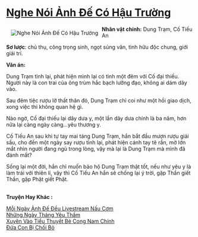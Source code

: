 <a href="https://utruyen.com/nghe-noi-anh-de-co-hau-truong/24958/" title="Nghe Nói Ảnh Đế Có Hậu Trường"><h1>Nghe Nói Ảnh Đế Có Hậu Trường</h1></a><div style="display:table"><img align="right" style="float: left; padding: 10px;" src="https://utruyen.com/images/story/200x260/nghe-noi-anh-de-co-hau-truong.jpg" alt="Nghe Nói Ảnh Đế Có Hậu Trường"><b>Nhân vật chính:</b> Dung Trạm, Cố Tiếu An<p></p><b>Sơ lược</b>: chủ thụ, công trọng sinh, ngọt sủng văn, tình hữu độc chung, giới giải trí.<p></p><b>Văn án:</b><p></p>Dung Trạm tỉnh lại, phát hiện mình lại có tình một đêm với Cố đại thiếu. Người này là con trai của ông trùm hắc bạch lưỡng đạo, không ai dám dây vào.<p></p>Sau đêm tiệc rượu lỡ thất thân đó, Dung Trạm chỉ coi như một hồi giao dịch, xong việc thì không quan hệ gì.<p></p>Nào ngờ, Cố đại thiếu lại dây dưa y, một lần dây dưa chính là ba năm, hơn nữa lại càng ngày càng...yêu thương y.<p></p>Cố Tiếu An sau khi tự tay mai táng Dung Trạm, hắn bắt đầu mượn rượu giải sầu, cho đến một ngày say rượu tỉnh lại, phát hiện cánh tay tê rần, mở lớn mắt nhìn người đang ngủ trong lòng, vậy mà lại là Dung Trạm mà mình đã đánh mất?<p></p>Sống lại một đời, hắn chỉ muốn bảo hộ Dung Trạm thật tốt, nếu như yêu y là làm trái với thiên lí, vậy thì Cố Tiếu An hắn sẽ chống lại ý trời, gặp Thần giết Thần, gặp Phật giết Phật.</div><p><br><b>Truyện Hay Khác :</b></p><a href="https://utruyen.com/moi-ngay-anh-de-deu-livestream-nau-com/19364/" alt="Mỗi Ngày Ảnh Đế Đều Livestream Nấu Cơm">Mỗi Ngày Ảnh Đế Đều Livestream Nấu Cơm</a><br/><a href="https://github.com/quanluxury/ngontinh_sac/tree/master/truyenhay/22892/" alt="Những Ngày Tháng Yêu Thầm">Những Ngày Tháng Yêu Thầm</a><br/><a href="https://github.com/quanluxury/ngontinhhot/tree/master/truyenhay/19006/" alt="Xuyên Vào Tiểu Thuyết Bẻ Cong Nam Chính">Xuyên Vào Tiểu Thuyết Bẻ Cong Nam Chính</a><br/><a href="https://www.wattpad.com/story/205749981-%C4%91%E1%BB%A9a-con-b%E1%BB%8B-ch%E1%BB%91i-b%E1%BB%8F" alt="Đứa Con Bị Chối Bỏ">Đứa Con Bị Chối Bỏ</a><br/>